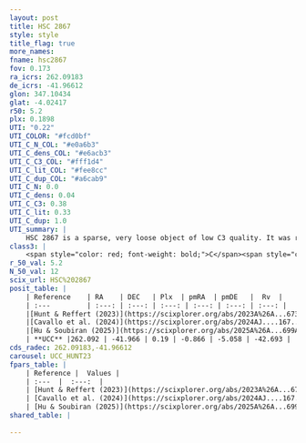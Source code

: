```yaml
---
layout: post
title: HSC 2867
style: style
title_flag: true
more_names: 
fname: hsc2867
fov: 0.173
ra_icrs: 262.09183
de_icrs: -41.96612
glon: 347.10434
glat: -4.02417
r50: 5.2
plx: 0.1898
UTI: "0.22"
UTI_COLOR: "#fcd0bf"
UTI_C_N_COL: "#e0a6b3"
UTI_C_dens_COL: "#e6acb3"
UTI_C_C3_COL: "#fff1d4"
UTI_C_lit_COL: "#fee8cc"
UTI_C_dup_COL: "#a6cab9"
UTI_C_N: 0.0
UTI_C_dens: 0.04
UTI_C_C3: 0.38
UTI_C_lit: 0.33
UTI_C_dup: 1.0
UTI_summary: |
    HSC 2867 is a sparse, very loose object of low C3 quality. It was recently reported in the literature.<br><br><span style="color: #99180f; font-weight: bold;">Warning: </span>contains less than 25 stars with <i>P>0.5</i> estimated.
class3: |
    <span style="color: red; font-weight: bold;">C</span><span style="color: #FFC300; font-weight: bold;">B</span>
r_50_val: 5.2
N_50_val: 12
scix_url: HSC%202867
posit_table: |
    | Reference    | RA    | DEC   | Plx  | pmRA  | pmDE   |  Rv  |
    | :---         | :---: | :---: | :---: | :---: | :---: | :---: |
    |[Hunt & Reffert (2023)](https://scixplorer.org/abs/2023A%26A...673A.114H) | 262.052 | -41.971 | 0.188 | -0.9 | -5.054 | -45.803 |
    |[Cavallo et al. (2024)](https://scixplorer.org/abs/2024AJ....167...12C) | 262.048 | -42.11 | 0.184 | -- | -- | -- |
    |[Hu & Soubiran (2025)](https://scixplorer.org/abs/2025A%26A...699A.246H) | 262.048 | -42.11 | -- | -- | -- | -- |
    | **UCC** |262.092 | -41.966 | 0.19 | -0.866 | -5.058 | -42.693 | 
cds_radec: 262.09183,-41.96612
carousel: UCC_HUNT23
fpars_table: |
    | Reference |  Values |
    | :---  |  :---:  |
    | [Hunt & Reffert (2023)](https://scixplorer.org/abs/2023A%26A...673A.114H) | `AV50=2.603, diffAV50=2.193, MOD50=13.319, logAge50=8.895` |
    | [Cavallo et al. (2024)](https://scixplorer.org/abs/2024AJ....167...12C) | `AV50=2.01, dMod50=14.27, logAge50=9.38, [Fe/H]50=-0.3` |
    | [Hu & Soubiran (2025)](https://scixplorer.org/abs/2025A%26A...699A.246H) | `MA22=-0.04, MA23f=-0.11, MA23g=0.1, MZ23=0.05, MK24=-0.09, MF24=-0.04` |
shared_table: |
    
---
```

